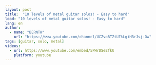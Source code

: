 ```yaml
---
layout: post
title:  "10 levels of metal guitar solos! - Easy to hard"
lead: "10 levels of metal guitar solos! - Easy to hard"
lang: en
author:
  - name: "BERNTH"
    url: "https://www.youtube.com/channel/UCZvo8TZtUZkLgiH3rJsj-Ow"
tags: [guitar, solo, metal]
videos:
  - url: https://www.youtube.com/embed/5PHrDSe2fkU
    platform: youtube
---
```

